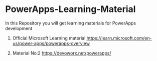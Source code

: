 # PowerApps-Learning-Material
In this Repository you will get learning materials for PowerApps development

1. Official Microsoft Learning material
     https://learn.microsoft.com/en-us/power-apps/powerapps-overview

2. Material No:2
     https://devoworx.net/powerapps/
